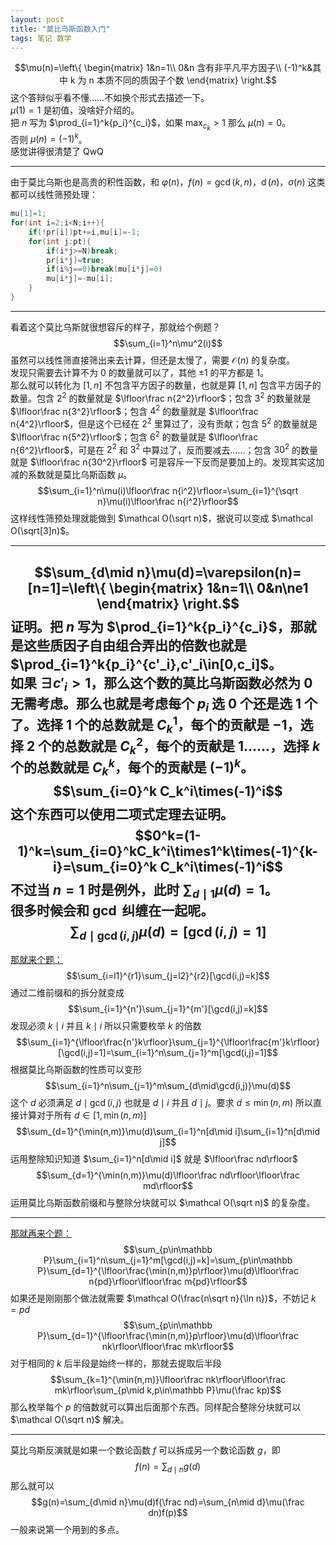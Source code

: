 ```yaml
---
layout: post
title: "莫比乌斯函数入门"
tags: 笔记 数学
---
```


$$\mu(n)=\left\{
\begin{matrix}
1&n=1\\
0&n 含有非平凡平方因子\\
(-1)^k&其中 k 为 n 本质不同的质因子个数
\end{matrix}
\right.$$
这个答辩似乎看不懂……不如换个形式去描述一下。  
$\mu(1)=1$ 是初值，没啥好介绍的。  
把 $n$ 写为 $\prod_{i=1}^k{p_i}^{c_i}$，如果 $\max_{c_k}>1$ 那么 $\mu(n)=0$。  
否则 $\mu(n)=(-1)^k$。  
感觉讲得很清楚了 QwQ

---
由于莫比乌斯也是高贵的积性函数，和 $\varphi(n)$，$f(n)=\gcd(k,n)$，$\operatorname{d}(n)$，$\sigma(n)$ 这类都可以线性筛预处理：
```cpp
mu[1]=1;
for(int i=2;i<N;i++){
	if(!pr[i])pt+=i,mu[i]=-1;
	for(int j:pt){
		if(i*j>=N)break;
		pr[i*j]=true;
		if(i%j==0)break(mu[i*j]=0)
		mu[i*j]=-mu[i];
	}
}
```
---
看着这个莫比乌斯就很想容斥的样子，那就给个例题？
$$\sum_{i=1}^n\mu^2(i)$$
虽然可以线性筛直接筛出来去计算，但还是太慢了，需要 $\mathcal O(n)$ 的复杂度。  
发现只需要去计算不为 $0$ 的数量就可以了，其他 $\pm1$ 的平方都是 $1$。  
那么就可以转化为 $[1,n]$ 不包含平方因子的数量，也就是算 $[1,n]$ 包含平方因子的数量。包含 $2^2$ 的数量就是 $\lfloor\frac n{2^2}\rfloor$；包含 $3^2$ 的数量就是 $\lfloor\frac n{3^2}\rfloor$；包含 $4^2$ 的数量就是 $\lfloor\frac n{4^2}\rfloor$，但是这个已经在 $2^2$ 里算过了，没有贡献；包含 $5^2$ 的数量就是 $\lfloor\frac n{5^2}\rfloor$；包含 $6^2$ 的数量就是 $\lfloor\frac n{6^2}\rfloor$，可是在 $2^2$ 和 $3^2$ 中算过了，反而要减去……；包含 $30^2$ 的数量就是 $\lfloor\frac n{30^2}\rfloor$ 可是容斥一下反而是要加上的。发现其实这加减的系数就是莫比乌斯函数 $\mu$。  
$$\sum_{i=1}^n\mu(i)\lfloor\frac n{i^2}\rfloor=\sum_{i=1}^{\sqrt n}\mu(i)\lfloor\frac n{i^2}\rfloor$$
这样线性筛预处理就能做到 $\mathcal O(\sqrt n)$，据说可以变成 $\mathcal O(\sqrt[3]n)$。

---
$$\sum_{d\mid n}\mu(d)=\varepsilon(n)=[n=1]=\left\{
\begin{matrix}
1&n=1\\
0&n\ne1
\end{matrix}
\right.$$
证明。把 $n$ 写为 $\prod_{i=1}^k{p_i}^{c_i}$，那就是这些质因子自由组合弄出的倍数也就是 $\prod_{i=1}^k{p_i}^{c'_i},c'_i\in[0,c_i]$。  
如果 $\exists c'_i>1$，那么这个数的莫比乌斯函数必然为 $0$ 无需考虑。那么也就是考虑每个 $p_i$ 选 $0$ 个还是选 $1$ 个了。选择 $1$ 个的总数就是 $C_k^1$，每个的贡献是 $-1$，选择 $2$ 个的总数就是 $C_k^2$，每个的贡献是 $1$……，选择 $k$ 个的总数就是 $C_k^k$，每个的贡献是 $(-1)^k$。
$$\sum_{i=0}^k C_k^i\times(-1)^i$$
这个东西可以使用二项式定理去证明。
$$0^k=(1-1)^k=\sum_{i=0}^kC_k^i\times1^k\times(-1)^{k-i}=\sum_{i=0}^k C_k^i\times(-1)^i$$
不过当 $n=1$ 时是例外，此时 $\sum_{d\mid1}\mu(d)=1$。  
很多时候会和 $\gcd$ 纠缠在一起呢。
$$\sum_{d\mid\gcd(i,j)}\mu(d)=[\gcd(i,j)=1]$$
---
[那就来个题：](https://www.luogu.com.cn/problem/P2522)
$$\sum_{i=l1}^{r1}\sum_{j=l2}^{r2}[\gcd(i,j)=k]$$
通过二维前缀和的拆分就变成
$$\sum_{i=1}^{n'}\sum_{j=1}^{m'}[\gcd(i,j)=k]$$
发现必须 $k\mid i$ 并且 $k\mid i$ 所以只需要枚举 $k$ 的倍数
$$\sum_{i=1}^{\lfloor\frac{n'}k\rfloor}\sum_{j=1}^{\lfloor\frac{m'}k\rfloor}[\gcd(i,j)=1]=\sum_{i=1}^n\sum_{j=1}^m[\gcd(i,j)=1]$$
根据莫比乌斯函数的性质可以变形
$$\sum_{i=1}^n\sum_{j=1}^m\sum_{d\mid\gcd(i,j)}\mu(d)$$
这个 $d$ 必须满足 $d\mid\gcd(i,j)$ 也就是 $d\mid i$ 并且  $d\mid j$。要求 $d\le\min(n,m)$ 所以直接计算对于所有 $d\in[1,\min(n,m)]$
$$\sum_{d=1}^{\min(n,m)}\mu(d)\sum_{i=1}^n[d\mid i]\sum_{i=1}^n[d\mid j]$$
运用整除知识知道 $\sum_{i=1}^n[d\mid i]$ 就是 $\lfloor\frac nd\rfloor$
$$\sum_{d=1}^{\min(n,m)}\mu(d)\lfloor\frac nd\rfloor\lfloor\frac md\rfloor$$
运用莫比乌斯函数前缀和与整除分块就可以 $\mathcal O(\sqrt n)$ 的复杂度。

---
[那就再来个题：](https://www.luogu.com.cn/problem/P2257)
$$\sum_{p\in\mathbb P}\sum_{i=1}^n\sum_{j=1}^m[\gcd(i,j)=k]=\sum_{p\in\mathbb P}\sum_{d=1}^{\lfloor\frac{\min(n,m)}p\rfloor}\mu(d)\lfloor\frac n{pd}\rfloor\lfloor\frac m{pd}\rfloor$$
如果还是刚刚那个做法就需要 $\mathcal O(\frac{n\sqrt n}{\ln n})$，不妨记 $k=pd$
$$\sum_{p\in\mathbb P}\sum_{d=1}^{\lfloor\frac{\min(n,m)}p\rfloor}\mu(d)\lfloor\frac nk\rfloor\lfloor\frac mk\rfloor$$
对于相同的 $k$ 后半段是始终一样的，那就去提取后半段
$$\sum_{k=1}^{\min(n,m)}\lfloor\frac nk\rfloor\lfloor\frac mk\rfloor\sum_{p\mid k,p\in\mathbb P}\mu(\frac kp)$$
那么枚举每个 $p$ 的倍数就可以算出后面那个东西。同样配合整除分块就可以 $\mathcal O(\sqrt n)$ 解决。

---
莫比乌斯反演就是如果一个数论函数 $f$ 可以拆成另一个数论函数 $g$，即
$$f(n)=\sum_{d\mid n}g(d)$$
那么就可以
$$g(n)=\sum_{d\mid n}\mu(d)f(\frac nd)=\sum_{n\mid d}\mu(\frac dn)f(p)$$
一般来说第一个用到的多点。